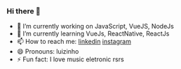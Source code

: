 ### Hi there 👋

- 🔭 I’m currently working on  JavaScript, VueJS, NodeJs
- 🌱 I’m currently learning VueJs, ReactNative, ReactJs
- 📫 How to reach me: [linkedin](https://www.linkedin.com/in/luizpaulogroup/) [instagram](https://www.instagram.com/luizpaulogroup/)
- 😄 Pronouns: luizinho
- ⚡ Fun fact: I love music eletronic rsrs
